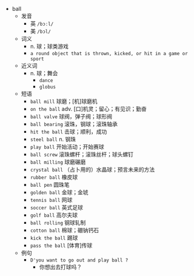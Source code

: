 - ball
  - 发音
    - 英 `/bɔːl/`
    - 美 `/bɔl/`
  - 词义
    - n. 球；球类游戏
    - `a round object that is thrown, kicked, or hit in a game or sport`
  - 近义词
    - n. 球；舞会
      - `dance`
      - `globus`
  - 短语
    - `ball mill` 球磨；[机]球磨机 
    - `on the ball` adv. [口]机灵；留心；有见识；勤奋 
    - `ball valve` 球阀，弹子阀；球形阀 
    - `ball bearing` 滚珠，钢球；滚珠轴承 
    - `hit the ball` 击球；顺利，成功 
    - `steel ball` n. 钢珠 
    - `play ball` 开始活动；开始赛球 
    - `ball screw` 滚珠螺杆；滚珠丝杆；球头螺钉 
    - `ball milling` 球磨碾磨 
    - `crystal ball` （占卜用的）水晶球；预言未来的方法 
    - `rubber ball` 橡皮球 
    - `ball pen` 圆珠笔 
    - `golden ball` 金球；金琥 
    - `tennis ball` 网球 
    - `soccer ball` 英式足球 
    - `golf ball` 高尔夫球 
    - `ball rolling` 钢球轧制 
    - `cotton ball` 棉球；硼钠钙石 
    - `kick the ball` 踢球 
    - `pass the ball` [体育]传球 
  - 例句
    - `D'you want to go out and play ball ?`
      - 你想出去打球吗？

